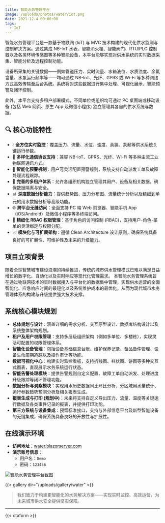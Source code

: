 ```yaml
---
title: 智能水务管理平台
image: /uploads/photos/water/iot.png
date: 2021-12-4 00:00:00
tags:
  - IoT
---
```


智能水务管理平台是一款基于物联网 (IoT) 与 MVC 技术构建的现代化供水监测与控制解决方案。通过集成 NB-IoT 水表、智能消火栓、智能阀门、RTU/PLC 控制器以及各类环境传感器等多种智能设备，本平台能够实现对供水系统的实时数据采集、智能分析及远程控制功能。

设备所采集的关键数据——例如管道压力、实时流量、水箱液位、水质浊度、余氯含量、水泵运行频率等——均可通过 NB-IoT、光纤、GPRS 或 Wi-Fi 等多种网络方式高效传输至后台系统。系统将对这些数据进行集中处理、可视化展示、智能预警及闭环控制。

此外，本平台支持多租户部署模式，不同单位或组织均可通过 PC 桌面端或移动设备 (包括 Web 网页、原生 App 及微信小程序) 独立管理其各自的供水系统与数据。

## 🔍 核心功能特性

- 💧 **全方位实时监控**：覆盖压力、流量、水位、浊度、余氯、泵频等供水系统关键运行参数。
- 📡 **多样化通信协议支持**：兼容 NB-IoT、GPRS、光纤、Wi-Fi 等多种主流工业物联网通讯方式。
- 🧠 **智能化预警机制**：用户可灵活配置预警规则，系统支持自动派发工单及故障处理流程跟踪。
- 🧩 **完善的多租户体系**：允许各组织机构独立管理其用户、设备及相关数据，确保数据隔离与安全。
- 📊 **深度数据分析能力**：提供趋势图、压力分布图、流量统计分析以及精细到单元的用水数据分析等高级功能。
- 🌐 **跨平台无缝访问**：全面支持 PC 端 Web 浏览器、智能手机 App（iOS/Android）及微信小程序等多终端访问。
- 🔐 **精细化 RBAC 权限管理**：基于角色的访问控制 (RBAC)，支持用户-角色-菜单的灵活绑定与权限分配。
- 📈 **模块化与可扩展架构**：遵循 Clean Architecture 设计原则，确保系统具备良好的可扩展性、可维护性及未来的升级能力。

## 项目立项背景

随着全球智慧城市建设浪潮的持续推进，传统的城市供水管理模式已难以满足日益增长的数字化、自动化以及实时响应等现代化管理需求。
本智能水务管理系统旨在通过物联网技术的实时数据接入与平台化的数据集中管理，实现供水运营的全面智能化、应急响应时间的最短化以及系统维护成本的最优化，从而为现代城市水务管理体系的构建与升级提供强大技术支撑。

## 系统核心模块规划

- **总体规划与设计**：涵盖详细的需求分析、交互原型设计、数据库结构设计以及系统整体架构规划。
- **租户及用户权限管理**：支持多层级组织架构（例如多单位、多楼栋），实现灵活可配置的权限管理体系。
- **智能化设备管理**：包括设备基础信息台账、维护保养记录、备品备件管理、设备生命周期追踪以及操作审计等功能。
- **数据可视化中心**：构建实时监控看板，支持折线图、柱状图、饼图等多种交互式图表，直观展示水务系统运行状态。
- **智能告警处理模块**：提供告警规则自定义配置、故障工单自动派发、处理进度升级跟踪等闭环管理功能。
- **数据分析与洞察模块**：实现用水历史数据同比环比分析、分区域用水量统计、运行参数趋势预测分析及相关报表生成。
- **报表生成与打印 (规划中)**：未来将支持自定义导出压力、流量、温度等关键运行数据及各类事件记录的报表，并提供打印功能。
- **第三方系统与设备集成**：预留标准接口，支持与外部信息平台及新型智能设备的无缝集成，确保系统具备良好的开放性与扩展性。

## 在线演示环境

- **访问地址**：[water.blazorserver.com](https://water.blazorserver.com)
- **演示账号信息**：
    *   用户名：`Demo`
    *   密码：`123456`

[![智能水务管理平台截图](/uploads/photos/water-iot-screenshot.png)](/uploads/photos/water-iot-screenshot.png)

{{< gallery dir="/uploads/gallery/water" >}}

> 我们致力于构建更智能化的水务解决方案——实现实时监控、高效运营，为未来城市供水安全提供坚实保障。

---

{{< ctaform >}}